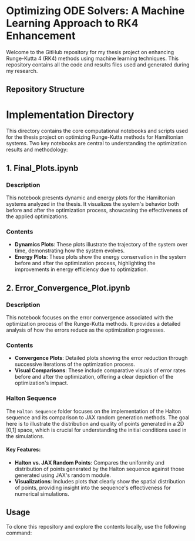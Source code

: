 # Optimizing ODE Solvers: A Machine Learning Approach to RK4 Enhancement

Welcome to the GitHub repository for my thesis project on enhancing Runge-Kutta 4 (RK4) methods using machine learning techniques. This repository contains all the code and results files used and generated during my research.

## Repository Structure

# Implementation Directory

This directory contains the core computational notebooks and scripts used for the thesis project on optimizing Runge-Kutta methods for Hamiltonian systems. Two key notebooks are central to understanding the optimization results and methodology:

## 1. Final_Plots.ipynb

### Description
This notebook presents dynamic and energy plots for the Hamiltonian systems analyzed in the thesis. It visualizes the system's behavior both before and after the optimization process, showcasing the effectiveness of the applied optimizations.

### Contents
- **Dynamics Plots**: These plots illustrate the trajectory of the system over time, demonstrating how the system evolves.
- **Energy Plots**: These plots show the energy conservation in the system before and after the optimization process, highlighting the improvements in energy efficiency due to optimization.

## 2. Error_Convergence_Plot.ipynb

### Description
This notebook focuses on the error convergence associated with the optimization process of the Runge-Kutta methods. It provides a detailed analysis of how the errors reduce as the optimization progresses.

### Contents
- **Convergence Plots**: Detailed plots showing the error reduction through successive iterations of the optimization process.
- **Visual Comparisons**: These include comparative visuals of error rates before and after the optimization, offering a clear depiction of the optimization's impact.



### Halton Sequence

The `Halton Sequence` folder focuses on the implementation of the Halton sequence and its comparison to JAX random generation methods. The goal here is to illustrate the distribution and quality of points generated in a 2D [0,1] space, which is crucial for understanding the initial conditions used in the simulations.

#### Key Features:
- **Halton vs. JAX Random Points**: Compares the uniformity and distribution of points generated by the Halton sequence against those generated using JAX's random module.
- **Visualizations**: Includes plots that clearly show the spatial distribution of points, providing insight into the sequence's effectiveness for numerical simulations.


## Usage

To clone this repository and explore the contents locally, use the following command:

